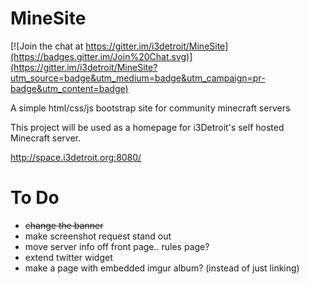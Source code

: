 # MineSite

[![Join the chat at https://gitter.im/i3detroit/MineSite](https://badges.gitter.im/Join%20Chat.svg)](https://gitter.im/i3detroit/MineSite?utm_source=badge&utm_medium=badge&utm_campaign=pr-badge&utm_content=badge)  
  
A simple html/css/js bootstrap site for community minecraft servers    
    
This project will be used as a homepage for i3Detroit's self hosted Minecraft server.

http://space.i3detroit.org:8080/


To Do
=====
* ~~change the banner~~
* make screenshot request stand out  
* move server info off front page.. rules page?  
* extend twitter widget  
* make a page with embedded imgur album? (instead of just linking)
